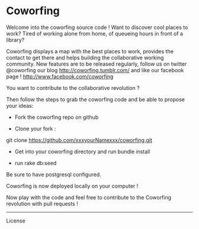 Coworfing
========================
Welcome into the coworfing source code !
Want to discover cool places to work? Tired of working alone from home, of
queueing hours in front of a library?

Coworfing displays a map with the best places to work, provides the contact to get
there and helps building the collaborative working community. New features are to be released regularly, follow us on twitter
@coworfing our blog http://coworfing.tumblr.com/ and like our facebook page
! http://www.facebook.com/coworfing


You want to contribute to the collaborative revolution ?

Then follow the steps to grab the coworfing code and be able to propose your
ideas:

- Fork the coworfing repo on github

- Clone your fork :

git clone https://github.com/xxxyourNamexxx/coworfing.git

- Get into your coworfing directory and run bundle install 

- run rake db:seed

Be sure to have postgresql configured.

Coworfing is now deployed locally on your computer !

Now play with the code and feel free to contribute to the Coworfing revolution
with pull requests !

________________________

License
